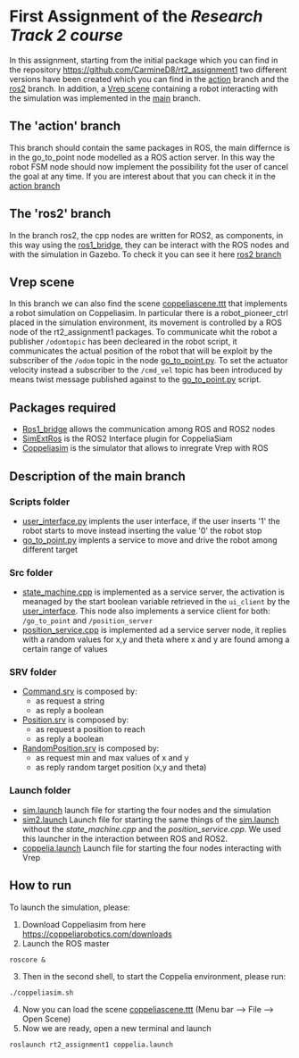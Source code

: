 # First Assignment of the *Research Track 2 course* 
In this assignment, starting from the initial package which you can find in the repository https://github.com/CarmineD8/rt2_assignment1 two different versions have been created which you can find in the [action](https://github.com/piquet8/rt2_assignment1/tree/action) branch and the [ros2](https://github.com/piquet8/rt2_assignment1/tree/ros2) branch. In addition, a [Vrep scene](https://github.com/piquet8/rt2_assignment1/blob/main/coppeliascene.ttt) containing a robot interacting with the simulation was implemented in the [main](https://github.com/piquet8/rt2_assignment1/tree/main) branch. 
## The 'action' branch
This branch should contain the same packages in ROS, the main differnce is in the go_to_point node modelled as a ROS action server. In this way the robot FSM node should now implement the possibility fot the user of cancel the goal at any time. If you are interest about that you can check it in the [action branch](https://github.com/piquet8/rt2_assignment1/tree/action) 
## The 'ros2' branch
In the branch ros2, the cpp nodes are written for ROS2, as components, in this way using the [ros1_bridge](https://github.com/ros2/ros1_bridge), they can be interact with the ROS nodes and with the simulation in Gazebo. To check it you can see it here [ros2 branch](https://github.com/piquet8/rt2_assignment1/tree/ros2) 
## Vrep scene
In this branch we can also find the scene [coppeliascene.ttt](https://github.com/piquet8/rt2_assignment1/blob/main/coppeliascene.ttt) that implements a robot simulation on Coppeliasim. In particular there is a robot_pioneer_ctrl placed in the simulation environment, its movement is controlled by a ROS node of the rt2_assignment1 packages. To communicate whit the robot a publisher `/odomtopic` has been decleared in the robot script, it communicates the actual position of the robot that will be exploit by the subscriber of the `/odom` topic in the node [go_to_point.py](https://github.com/piquet8/rt2_assignment1/blob/main/scripts/go_to_point.py). To set the actuator velocity instead a subscriber to the `/cmd_vel` topic has been introduced by means twist message published against to the [go_to_point.py](https://github.com/piquet8/rt2_assignment1/blob/main/scripts/go_to_point.py) script.
## Packages required
- [Ros1_bridge](https://github.com/ros2/ros1_bridge) allows the communication among ROS and ROS2 nodes
- [SimExtRos](https://github.com/CoppeliaRobotics/simExtROS2) is the ROS2 Interface plugin for CoppeliaSiam
- [Coppeliasim](https://www.coppeliarobotics.com/) is the simulator that allows to inregrate Vrep with ROS
## Description of the main branch
### Scripts folder
- [user_interface.py](https://github.com/piquet8/rt2_assignment1/blob/main/scripts/user_interface.py) implents the user interface, if the user inserts '1' the robot starts to move instead inserting the value '0' the robot stop
- [go_to_point.py](https://github.com/piquet8/rt2_assignment1/blob/main/scripts/go_to_point.py) implents a service to move and drive the robot among different target 
### Src folder
- [state_machine.cpp](https://github.com/piquet8/rt2_assignment1/blob/main/src/state_machine.cpp) is implemented as a service server, the activation is meanaged by the start boolean variable retrieved in the `ui_client` by the [user_interface](https://github.com/piquet8/rt2_assignment1/blob/main/scripts/user_interface.py). This node also implements a service client for both: `/go_to_point` and `/position_server`
- [position_service.cpp](https://github.com/piquet8/rt2_assignment1/blob/main/src/position_service.cpp) is implemented ad a service server node, it replies with a random values for x,y and theta where x and y are found among a certain range of values
### SRV folder
- [Command.srv](https://github.com/piquet8/rt2_assignment1/blob/main/srv/Command.srv) is composed by:
  - as request a string 
  - as reply a boolean
- [Position.srv](https://github.com/piquet8/rt2_assignment1/blob/main/srv/Position.srv) is composed by:
  -  as request a position to reach
  -  as reply a boolean
- [RandomPosition.srv](https://github.com/piquet8/rt2_assignment1/blob/main/srv/RandomPosition.srv) is composed by:
  -  as request min and max values of x and y
  -  as reply random target position (x,y and theta)
### Launch folder
- [sim.launch](https://github.com/piquet8/rt2_assignment1/blob/main/launch/sim.launch) launch file for starting the four nodes and the simulation 
- [sim2.launch](https://github.com/piquet8/rt2_assignment1/blob/main/launch/sim2.launch) Launch file for starting the same things of the [sim.launch](https://github.com/piquet8/rt2_assignment1/blob/main/launch/sim.launch) without the *state_machine.cpp* and the *position_service.cpp*. We used this launcher in the interaction between ROS and ROS2.
- [coppelia.launch](https://github.com/piquet8/rt2_assignment1/blob/main/launch/coppelia.launch) Launch file for starting the four nodes interacting with Vrep
## How to run
To launch the simulation, please:
1. Download Coppeliasim from here https://coppeliarobotics.com/downloads
2. Launch the ROS master
```
roscore &
```
3. Then in the second shell, to start the Coppelia environment, please run:
```
./coppeliasim.sh
```
4. Now you can load the scene [coppeliascene.ttt](https://github.com/piquet8/rt2_assignment1/blob/main/coppeliascene.ttt) (Menu bar --> File --> Open Scene)
6. Now we are ready, open a new terminal and launch
```
roslaunch rt2_assignment1 coppelia.launch 
```


